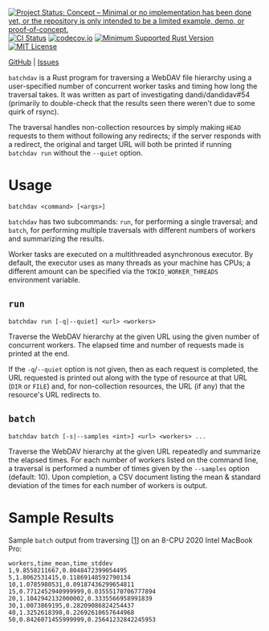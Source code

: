 [![Project Status: Concept – Minimal or no implementation has been done yet, or the repository is only intended to be a limited example, demo, or proof-of-concept.](https://www.repostatus.org/badges/latest/concept.svg)](https://www.repostatus.org/#concept)
[![CI Status](https://github.com/jwodder/batchdav/actions/workflows/test.yml/badge.svg)](https://github.com/jwodder/batchdav/actions/workflows/test.yml)
[![codecov.io](https://codecov.io/gh/jwodder/batchdav/branch/main/graph/badge.svg)](https://codecov.io/gh/jwodder/batchdav)
[![Minimum Supported Rust Version](https://img.shields.io/badge/MSRV-1.75-orange)](https://www.rust-lang.org)
[![MIT License](https://img.shields.io/github/license/jwodder/batchdav.svg)](https://opensource.org/licenses/MIT)

[GitHub](https://github.com/jwodder/batchdav) | [Issues](https://github.com/jwodder/batchdav/issues)

`batchdav` is a Rust program for traversing a WebDAV file hierarchy using a
user-specified number of concurrent worker tasks and timing how long the
traversal takes.  It was written as part of investigating dandi/dandidav#54
(primarily to double-check that the results seen there weren't due to some
quirk of rsync).

The traversal handles non-collection resources by simply making `HEAD` requests
to them without following any redirects; if the server responds with a
redirect, the original and target URL will both be printed if running `batchdav
run` without the `--quiet` option.


Usage
=====

    batchdav <command> [<args>]

`batchdav` has two subcommands: `run`, for performing a single traversal; and
`batch`, for performing multiple traversals with different numbers of workers
and summarizing the results.

Worker tasks are executed on a multithreaded asynchronous executor.  By
default, the executor uses as many threads as your machine has CPUs; a
different amount can be specified via the `TOKIO_WORKER_THREADS` environment
variable.

`run`
-----

    batchdav run [-q|--quiet] <url> <workers>

Traverse the WebDAV hierarchy at the given URL using the given number of
concurrent workers.  The elapsed time and number of requests made is printed at
the end.

If the `-q`/`--quiet` option is not given, then as each request is completed,
the URL requested is printed out along with the type of resource at that URL
(`DIR` or `FILE`) and, for non-collection resources, the URL (if any) that the
resource's URL redirects to.

`batch`
-------

    batchdav batch [-s|--samples <int>] <url> <workers> ...

Traverse the WebDAV hierarchy at the given URL repeatedly and summarize the
elapsed times.  For each number of workers listed on the command line, a
traversal is performed a number of times given by the `--samples` option
(default: 10).  Upon completion, a CSV document listing the mean & standard
deviation of the times for each number of workers is output.


Sample Results
==============

Sample `batch` output from traversing [[1][1]] on an 8-CPU 2020 Intel MacBook
Pro:

```csv
workers,time_mean,time_stddev
1,9.8558211667,0.8048472399054495
5,1.8062531415,0.11869148592790134
10,1.0785980531,0.09187436299654811
15,0.7712452940999999,0.03555170706777894
20,1.1042942132000002,0.3335566958991839
30,1.0073869195,0.28209086824254437
40,1.3252618398,0.22692610657644968
50,0.8426071455999999,0.25641232842245953
```

[1]: https://webdav.dandiarchive.org/zarrs/0d5/b9b/0d5b9be5-e626-4f6a-96da-b6b602954899/0395d0a3767524377b58da3945b3c063-48379--27115470.zarr/0/0/0/0/0/
